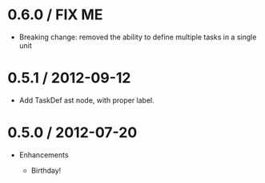 # 0.6.0 / FIX ME

* Breaking change: removed the ability to define multiple tasks in a single unit

# 0.5.1 / 2012-09-12

* Add TaskDef ast node, with proper label.

# 0.5.0 / 2012-07-20

* Enhancements

  * Birthday!
